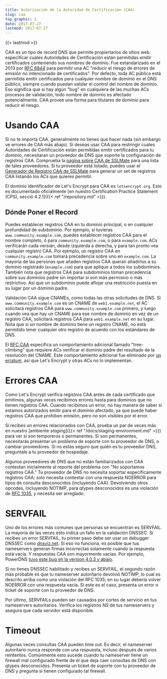 ```yaml
---
title: Autorización de la Autoridad de Certificación (CAA)
slug: caa
top_graphic: 1
date: 2017-07-27
lastmod: 2017-07-27
---
```


{{< lastmod >}}

CAA es un tipo de record DNS que permite propiertarios de sitios web especificar
cuales Autoridades de Certificación están permitidas emitir certificados
conteniendo sus nombres de dominio. Fue estandarizado en el 2013 por
[RFC 6844](https://tools.ietf.org/html/rfc6844) para permitir una AC "reducir el riesgo de
errores de emisión no intencionado de certificados". Por defecto, toda AC pública está permitida
emitir certificados para cualquier nombre de dominio en el DNS público, siempre cuando puedan validar el control del nombre de dominio. Eso significa que si hay algún "bug" en cualquiera de las muchas ACs procesos de validación, todo nombre de dominio es afectado potencialmente. CAA provee una forma para titulares de dominio para reducir el riesgo.

# Usando CAA

Si no te importa CAA, generalmente no tienes que hacer nada (sin embargo ve errores de CAA más abajo).
Si deseas usar CAA para restringir cuales Autoridades de Certificación están permitidas
emitir certificados para tu dominio, necesitaran un proveedor de DNS que soporte la configuración
de registros CAA. Comprueba la [página sobre CAA de SSLMate](https://sslmate.com/caa/support) para una lista de tales proveedores. Si tu proveedor está listado, puedes usar el [Generador de Registro CAA de SSLMate](https://sslmate.com/caa/) para generar un set de registros CAA listando los ACs que quieres permitir.

El dominio identificador de Let's Encrypt para CAA es `letsencrypt.org`. Esto es documentado oficialmente [en nuestro Certification Practice Statement (CPS), secció 4.2.1]({{< ref "/repository.md" >}}).

## Dónde Poner el Record

Puedes establecer registros CAA en tu dominio principal, o en cualquier profundidad de subdominio.
Por ejemplo, si tuvieras `www.community.example.com`, puedes establecer registros CAA para el nombre completo, ó para `community.example.com`, o para `example.com`. ACs verificarán cada versián, desde izquierda a derecha, y para tan pronto vea cualquier registro CAA. Por ejemplo, un registro CAA en `community.example.com` tomará precedencia sobre uno en `example.com`. La mayoría de las personas que añaden registros CAA queran añadirlos a su dominio registrado (`example.com`) para que aplique a todos los subdominios. También nota que registros CAA para subdominios toman precedencia sobre sus dominios padre sin importar si son más permisivo o más restrictivo. Así que un subdominio puede aflojar una restricción puesta en su lugar por un dominio padre.

Validación CAA sigue CNAMEs, como todas las otras solicitudes de DNS. Si `www.community.example.com` es un CNAME de `web1.example.net`, el AC solicitará registros CAA para `www.community.example.com` primero, y luego cuando vea que hay un CNAME para ese nombre de dominio en vez de un registro CAA, solicitará registros CAA para `web1.example.net` en su lugar. Nota que si un nombre de dominio tiene un registro CNAME, no está permitido tener cualquier otro registro de acuerdo con los estándares de DNS.

El [RFC CAA](https://tools.ietf.org/html/rfc6844) especifica un comportamiento adicional llamado "tree-climbing" que requiere ACs verificar el dominio padre del resultado de la resolución del CNAME. Este comportamiento adicional fue eliminado por [un erratum](https://www.rfc-editor.org/errata/eid5065), así que Let's Encrypt y otras ACs no lo implementan.

# Errores CAA

Como Let's Encrypt verifica registros CAA antes de cada certificado que emitimos, algunas veces recibimos errores hasta para dominios que no tienen registros CAA. Cuando recibimos un error, no hay manera de saber si estamos autorizados emitir para el dominio afectado, ya que puede haber registros CAA que prohiben emisión, pero no son visibles por el error.

Si recibes un errores relacionados con CAA, prueba un par de veces más en nuestro [ambiente *staging*]({{< ref "/docs/staging-environment.md" >}}) para ver si son temporeros o permanentes. Si son permanentes, necesitarás presentar un problema de soporte con tu proveedor de DNS, o cambiar proveedores. Si no estás seguro que quién es tu proveedor DNS, preguntale a tu proveedor de hospedaje.

Algunos proveedores de DNS que no están familiarizados con CAA contestan inicialmente al reporte del problema con "No soportamos registros CAA." Tu proveedor de DNS no necesita soportar específicamente registros CAA; solo necesita contestar con una respuesta NOERROR para tipos de consulta desconocidos (incluyendo CAA). Devolviendo otros opcodes, incluyendo NOTIMP, para qtypes desconocidos es una violación de [RFC
1035](https://tools.ietf.org/html/rfc1035), y necesita ser arreglado.

# SERVFAIL

Uno de los errores más comunes que personas se encuentran es SERVFAIL. La mayoría de las veces esto indica un fallo en la validación DNSSEC. Si recibes un error SERVFAIL, tu primer paso debe ser usar un debugger DNSSEC como [dnsviz.net](http://dnsviz.net/). Si eso no funciona, es posible que tus nameservers generan firmas incorrectas solamente cuando la respuesta está vacía. Y respuestas CAA son mayormente vacías. Por ejemplo, PowerDNS [tuvo este bug en la version 4.0.3 y abajo](https://community.letsencrypt.org/t/caa-servfail-changes/38298/2?u=jsha).

Si no tienes DNSSEC habilitado y recibes un SERVFAIL, el segundo razón más probable es que tu nameserver autoritario devolvió NOTIMP, lo cual es descrito arriba como una violación del RFC 1035; en su lugar debería volver NOERROR con una respuesta vacía. Si este es el caso, presenta un error o ticket de soporte con tu proveedor de DNS.

Por último, SERVFAILs pueden ser causados por cortes de servicio en tus nameservers autoritarios. Verifica los registros NS de tus nameservers y asegura que cada servidor está disponible.

# Timeout

Algunas veces consultas CAA pueden time out. Es decir, el nameserver autoritario nunca responde con una respuesta, incluso después de varios reintentos. Comúnmente esto sucede cuando tu nameserver tiene un firewall mal configurado frente de él que deja caer consultas de DNS con qtypes desconocidos. Presenta un ticket de soporte con tu proveedor de DNS y pregunta si tienen configurado tal firewall.
